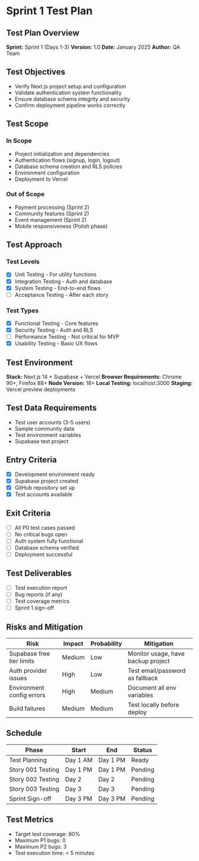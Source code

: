 # Sprint 1 Test Plan

## Test Plan Overview

**Sprint:** Sprint 1 (Days 1-3)
**Version:** 1.0
**Date:** January 2025
**Author:** QA Team

## Test Objectives

- Verify Next.js project setup and configuration
- Validate authentication system functionality
- Ensure database schema integrity and security
- Confirm deployment pipeline works correctly

## Test Scope

### In Scope

- Project initialization and dependencies
- Authentication flows (signup, login, logout)
- Database schema creation and RLS policies
- Environment configuration
- Deployment to Vercel

### Out of Scope

- Payment processing (Sprint 2)
- Community features (Sprint 2)
- Event management (Sprint 2)
- Mobile responsiveness (Polish phase)

## Test Approach

### Test Levels

- [x] Unit Testing - For utility functions
- [x] Integration Testing - Auth and database
- [x] System Testing - End-to-end flows
- [ ] Acceptance Testing - After each story

### Test Types

- [x] Functional Testing - Core features
- [x] Security Testing - Auth and RLS
- [ ] Performance Testing - Not critical for MVP
- [x] Usability Testing - Basic UX flows

## Test Environment

**Stack:** Next.js 14 + Supabase + Vercel
**Browser Requirements:** Chrome 90+, Firefox 88+
**Node Version:** 18+
**Local Testing:** localhost:3000
**Staging:** Vercel preview deployments

## Test Data Requirements

- Test user accounts (3-5 users)
- Sample community data
- Test environment variables
- Supabase test project

## Entry Criteria

- [x] Development environment ready
- [x] Supabase project created
- [x] GitHub repository set up
- [x] Test accounts available

## Exit Criteria

- [ ] All P0 test cases passed
- [ ] No critical bugs open
- [ ] Auth system fully functional
- [ ] Database schema verified
- [ ] Deployment successful

## Test Deliverables

- [ ] Test execution report
- [ ] Bug reports (if any)
- [ ] Test coverage metrics
- [ ] Sprint 1 sign-off

## Risks and Mitigation

| Risk                      | Impact | Probability | Mitigation                         |
| ------------------------- | ------ | ----------- | ---------------------------------- |
| Supabase free tier limits | Medium | Low         | Monitor usage, have backup project |
| Auth provider issues      | High   | Low         | Test email/password as fallback    |
| Environment config errors | High   | Medium      | Document all env variables         |
| Build failures            | Medium | Medium      | Test locally before deploy         |

## Schedule

| Phase             | Start    | End      | Status  |
| ----------------- | -------- | -------- | ------- |
| Test Planning     | Day 1 AM | Day 1 PM | Ready   |
| Story 001 Testing | Day 1 PM | Day 1 PM | Pending |
| Story 002 Testing | Day 2    | Day 2    | Pending |
| Story 003 Testing | Day 3    | Day 3    | Pending |
| Sprint Sign-off   | Day 3 PM | Day 3 PM | Pending |

## Test Metrics

- Target test coverage: 80%
- Maximum P1 bugs: 0
- Maximum P2 bugs: 3
- Test execution time: < 5 minutes
